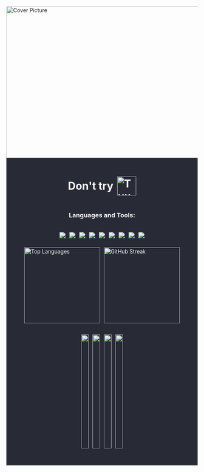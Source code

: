 <img src="https://www.nasa.gov/sites/default/files/thumbnails/image/pia23645_pbd_main-16.jpg" alt="Cover Picture" width="960" height="400">
<div style="background-color: #282a36; padding: 10px;">
  <h1 style="color: #f8f8f2; display: flex; align-items: center; justify-content: center;">
    Don't try <img src="https://chemnitzer.linux-tage.de/2019/static/img/box/tuxel.gif" alt="Tuxel" width="50" height="50" style="margin-left: 10px;">
  </h1>
  <div style="background-color: #282a36; color: #f8f8f2; display: flex; flex-direction: column; align-items: center;">
    <h3>Languages and Tools:</h3>
    <p style="display: flex; flex-wrap: wrap; justify-content: center;">
      <img src="https://img.shields.io/badge/-C-555555?style=flat-square&logo=c&logoColor=white" style="margin: 5px;"/>
      <img src="https://img.shields.io/badge/-C++-00599C?style=flat-square&logo=c%2B%2B&logoColor=white" style="margin: 5px;"/>
      <img src="https://img.shields.io/badge/-Flutter-02569B?style=flat-square&logo=flutter&logoColor=white" style="margin: 5px;"/>
      <img src="https://img.shields.io/badge/-Git-F05032?style=flat-square&logo=git&logoColor=white" style="margin: 5px;"/>
      <img src="https://img.shields.io/badge/-Java-007396?style=flat-square&logo=java&logoColor=white" style="margin: 5px;"/>
      <img src="https://img.shields.io/badge/-Linux-FCC624?style=flat-square&logo=linux&logoColor=white" style="margin: 5px;"/>
      <img src="https://img.shields.io/badge/-MariaDB-003545?style=flat-square&logo=mariadb&logoColor=white" style="margin: 5px;"/>
      <img src="https://img.shields.io/badge/-MS%20SQL%20Server-CC2927?style=flat-square&logo=microsoft%20sql%20server&logoColor=white" style="margin: 5px;"/>
      <img src="https://img.shields.io/badge/-MySQL-4479A1?style=flat-square&logo=mysql&logoColor=white" style="margin: 5px;"/>
    </p>
    <div style="display: flex; flex-wrap: wrap; justify-content: center; align-items: center; margin-bottom: 20px;">
      <img src="https://github-readme-stats.vercel.app/api/top-langs/?username=xuantruongit32&theme=dracula" alt="Top Languages" style="margin: 5px; height: 200px;"/>
      <img src="https://github-readme-streak-stats.herokuapp.com/?user=xuantruongit32&theme=dracula" alt="GitHub Streak" style="margin: 5px; height: 200px;"/>
    </div>
    <div style="display: flex; flex-wrap: wrap; justify-content: center; align-items: center; height: 300px; margin-bottom: 40px;">
      <a href="https://github.com/xuantruongit32/Remap-keyboard" style="margin: 5px;">
        <img src="https://github-readme-stats.anuraghazra1.vercel.app/api/pin/?username=xuantruongit32&repo=Remap-keyboard&theme=tokyonight" style="height: 100%;"/>
      </a>
      <a href="https://github.com/xuantruongit32/Nvim-Config" style="margin: 5px;">
        <img src="https://github-readme-stats.anuraghazra1.vercel.app/api/pin/?username=xuantruongit32&repo=Nvim-Config&theme=tokyonight" style="height: 100%;"/>
      </a>
       <a href="https://github.com/xuantruongit32/fym" style="margin: 5px;">
        <img src="https://github-readme-stats.anuraghazra1.vercel.app/api/pin/?username=xuantruongit32&repo=fym&theme=nightowl" style="height: 100%;"/>
      </a>
       <a href="https://github.com/xuantruongit32/ProjectThuatToan" style="margin: 5px;">
        <img src="https://github-readme-stats.anuraghazra1.vercel.app/api/pin/?username=xuantruongit32&repo=ProjectThuatToan&theme=nightowl" style="height: 100%;"/>
      </a>
    </div>
  </div>
</div>
